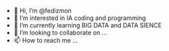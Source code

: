- 👋 Hi, I’m @fedizmon
- 👀 I’m interested in IA coding and programming
- 🌱 I’m currently learning BIG DATA and DATA SIENCE
- 💞️ I’m looking to collaborate on ...
- 📫 How to reach me ...

<!---
fedizmon/fedizmon is a ✨ special ✨ repository because its `README.md` (this file) appears on your GitHub profile.
You can click the Preview link to take a look at your changes.
--->
